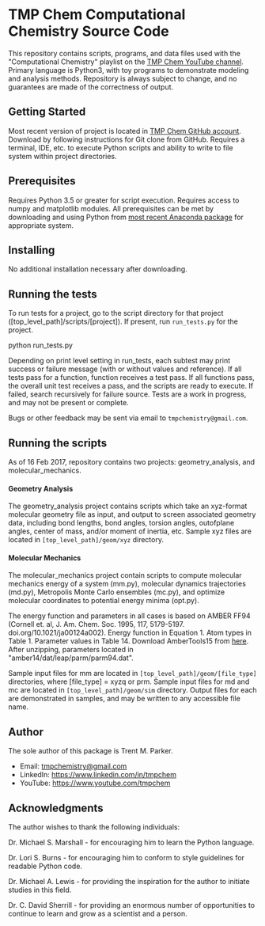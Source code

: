 TMP Chem Computational Chemistry Source Code
============================================

This repository contains scripts, programs, and data files used with the
"Computational Chemistry" playlist on the [TMP Chem YouTube channel][youtube]. 
Primary language is Python3, with toy programs to
demonstrate modeling and analysis methods. Repository is always subject
to change, and no guarantees are made of the correctness of output.

[youtube]: https://www.youtube.com/tmpchem

## Getting Started ##

Most recent version of project is located in [TMP Chem GitHub account][github]. 
Download by following
instructions for Git clone from GitHub. Requires a terminal, IDE, etc.
to execute Python scripts and ability to write to file system within
project directories.

[github]: https://www.github.com/tmpchem/computational_chemistry

## Prerequisites ##

Requires Python 3.5 or greater for script execution. Requires access
to numpy and matplotlib modules. All prerequisites can be met by
downloading and using Python from [most recent Anaconda package][anaconda]
for appropriate system.

[anaconda]: https://www.anaconda.com/download

## Installing ##

No additional installation necessary after downloading.

## Running the tests ##

To run tests for a project, go to the script directory for that project
([top_level_path]/scripts/[project]). If present, run `run_tests.py` for
the project.

python run_tests.py

Depending on print level setting in run_tests, each subtest may print
success or failure message (with or without values and reference). If
all tests pass for a function, function receives a test pass. If all
functions pass, the overall unit test receives a pass, and the scripts
are ready to execute. If failed, search recursively for failure source.
Tests are a work in progress, and may not be present or complete.

Bugs or other feedback may be sent via email to `tmpchemistry@gmail.com`.

## Running the scripts ##

As of 16 Feb 2017, repository contains two projects: geometry_analysis,
and molecular_mechanics.

#### Geometry Analysis ####

The geometry_analysis project contains scripts which take an xyz-format
molecular geometry file as input, and output to screen associated
geometry data, including bond lengths, bond angles, torsion angles,
outofplane angles, center of mass, and/or moment of inertia, etc. Sample
xyz files are located in `[top_level_path]/geom/xyz` directory.

#### Molecular Mechanics ####

The molecular_mechanics project contain scripts to compute molecular
mechanics energy of a system (mm.py), molecular dynamics trajectories
(md.py), Metropolis Monte Carlo ensembles (mc.py), and optimize
molecular coordinates to potential energy minima (opt.py).

The energy function and parameters in all cases is based on AMBER FF94
(Cornell et. al, J. Am. Chem. Soc. 1995, 117, 5179-5197.
doi.org/10.1021/ja00124a002). Energy function in Equation 1. Atom types
in Table 1. Parameter values in Table 14. Download AmberTools15 from [here][amber]. 
After unzipping, parameters
located in "amber14/dat/leap/parm/parm94.dat".

[amber]: http://ambermd.org/AmberTools15-get.html

Sample input files for mm are located in
`[top_level_path]/geom/[file_type]` directories, where [file_type] =
xyzq or prm. Sample input files for md and mc are located in
`[top_level_path]/geom/sim` directory. Output files for each are
demonstrated in samples, and may be written to any accessible file
name.

## Author ##

The sole author of this package is Trent M. Parker.

- Email: tmpchemistry@gmail.com
- LinkedIn: https://www.linkedin.com/in/tmpchem
- YouTube: https://www.youtube.com/tmpchem

## Acknowledgments ##

The author wishes to thank the following individuals:

Dr. Michael S. Marshall - for encouraging him to learn the Python
language.

Dr. Lori S. Burns - for encouraging him to conform to style guidelines
for readable Python code.

Dr. Michael A. Lewis - for providing the inspiration for the author to
initiate studies in this field.

Dr. C. David Sherrill - for providing an enormous number of opportunities
to continue to learn and grow as a scientist and a person.

